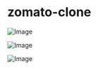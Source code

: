 # zomato-clone
![Image](https://github.com/user-attachments/assets/712d7675-b4e6-428d-8065-45f67f3bfb5d)

![Image](https://github.com/user-attachments/assets/39176af6-5e0f-4c1e-9f4d-c3a841ef623e)

![Image](https://github.com/user-attachments/assets/4e0ee903-8e7e-4b6a-8606-073e38505b16)
